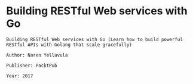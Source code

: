 # Building RESTful Web services with Go

```
Building RESTful Web services with Go (Learn how to build powerful RESTful APIs with Golang that scale gracefully)

Author: Naren Yellavula

Publisher: PacktPub

Year: 2017

```
